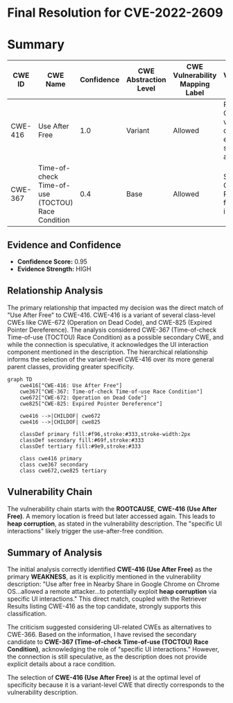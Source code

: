 # Final Resolution for CVE-2022-2609

# Summary

| CWE ID | CWE Name | Confidence | CWE Abstraction Level | CWE Vulnerability Mapping Label | CWE-Vulnerability Mapping Notes |
|---|---|---|---|---|---|
| CWE-416 | Use After Free | 1.0 | Variant | Allowed | Primary CWE. The vulnerability description explicitly states "Use after free" |
| CWE-367 | Time-of-check Time-of-use (TOCTOU) Race Condition | 0.4 | Base | Allowed | Secondary Candidate. Requires further investigation. |

## Evidence and Confidence

*   **Confidence Score:** 0.95
*   **Evidence Strength:** HIGH

## Relationship Analysis

The primary relationship that impacted my decision was the direct match of "Use After Free" to CWE-416. CWE-416 is a variant of several class-level CWEs like CWE-672 (Operation on Dead Code), and CWE-825 (Expired Pointer Dereference). The analysis considered CWE-367 (Time-of-check Time-of-use (TOCTOU) Race Condition) as a possible secondary CWE, and while the connection is speculative, it acknowledges the UI interaction component mentioned in the description. The hierarchical relationship informs the selection of the variant-level CWE-416 over its more general parent classes, providing greater specificity.

```mermaid
graph TD
    cwe416["CWE-416: Use After Free"]
    cwe367["CWE-367: Time-of-check Time-of-use Race Condition"]
    cwe672["CWE-672: Operation on Dead Code"]
    cwe825["CWE-825: Expired Pointer Dereference"]

    cwe416 -->|CHILDOF| cwe672
    cwe416 -->|CHILDOF| cwe825
    
    classDef primary fill:#f96,stroke:#333,stroke-width:2px
    classDef secondary fill:#69f,stroke:#333
    classDef tertiary fill:#9e9,stroke:#333
    
    class cwe416 primary
    class cwe367 secondary
    class cwe672,cwe825 tertiary
```

## Vulnerability Chain

The vulnerability chain starts with the **ROOTCAUSE**, **CWE-416 (Use After Free)**. A memory location is freed but later accessed again. This leads to **heap corruption**, as stated in the vulnerability description. The "specific UI interactions" likely trigger the use-after-free condition.

## Summary of Analysis

The initial analysis correctly identified **CWE-416 (Use After Free)** as the primary **WEAKNESS**, as it is explicitly mentioned in the vulnerability description: "Use after free in Nearby Share in Google Chrome on Chrome OS...allowed a remote attacker...to potentially exploit **heap corruption** via specific UI interactions." This direct match, coupled with the Retriever Results listing CWE-416 as the top candidate, strongly supports this classification.

The criticism suggested considering UI-related CWEs as alternatives to CWE-366. Based on the information, I have revised the secondary candidate to **CWE-367 (Time-of-check Time-of-use (TOCTOU) Race Condition)**, acknowledging the role of "specific UI interactions." However, the connection is still speculative, as the description does not provide explicit details about a race condition.

The selection of **CWE-416 (Use After Free)** is at the optimal level of specificity because it is a variant-level CWE that directly corresponds to the vulnerability description.